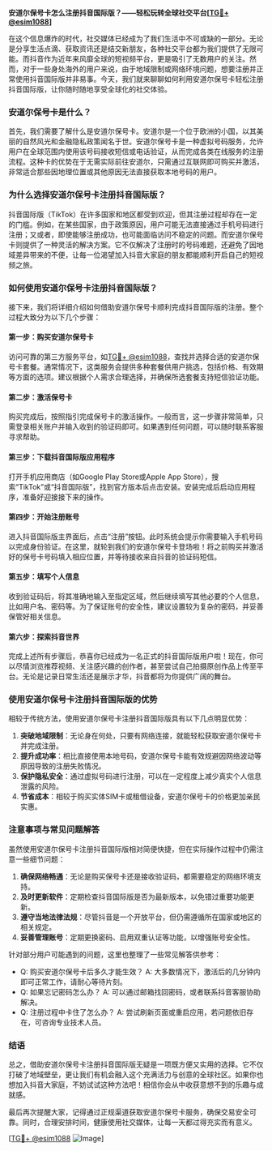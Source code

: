 **安道尔保号卡怎么注册抖音国际版？——轻松玩转全球社交平台[[TG💪+ @esim1088](https://t.me/s/esim1088)]**

在这个信息爆炸的时代，社交媒体已经成为了我们生活中不可或缺的一部分。无论是分享生活点滴、获取资讯还是结交新朋友，各种社交平台都为我们提供了无限可能。而抖音作为近年来风靡全球的短视频平台，更是吸引了无数用户的关注。然而，对于一些身处海外的用户来说，由于地域限制或网络环境问题，想要注册并正常使用抖音国际版并非易事。今天，我们就来聊聊如何利用安道尔保号卡轻松注册抖音国际版，让你随时随地享受全球化的社交体验。

### 安道尔保号卡是什么？

首先，我们需要了解什么是安道尔保号卡。安道尔是一个位于欧洲的小国，以其美丽的自然风光和金融隐私政策闻名于世。安道尔保号卡是一种虚拟号码服务，允许用户在全球范围内使用该号码接收短信或电话验证，从而完成各类在线服务的注册流程。这种卡的优势在于无需实际前往安道尔，只需通过互联网即可购买并激活，非常适合那些因地理位置或其他原因无法直接获取本地号码的用户。

### 为什么选择安道尔保号卡注册抖音国际版？

抖音国际版（TikTok）在许多国家和地区都受到欢迎，但其注册过程却存在一定的门槛。例如，在某些国家，由于政策原因，用户可能无法直接通过手机号码进行注册；又或者，即使能够注册成功，也可能面临访问不稳定的问题。而安道尔保号卡则提供了一种灵活的解决方案。它不仅解决了注册时的号码难题，还避免了因地域差异带来的不便，让每一位渴望加入抖音大家庭的朋友都能顺利开启自己的短视频之旅。

### 如何使用安道尔保号卡注册抖音国际版？

接下来，我们将详细介绍如何借助安道尔保号卡顺利完成抖音国际版的注册。整个过程大致分为以下几个步骤：

#### 第一步：购买安道尔保号卡

访问可靠的第三方服务平台，如[TG💪+ @esim1088](https://t.me/s/esim1088)，查找并选择合适的安道尔保号卡套餐。通常情况下，这类服务会提供多种套餐供用户挑选，包括价格、有效期等方面的选项。建议根据个人需求合理选择，并确保所选套餐支持短信验证功能。

#### 第二步：激活保号卡

购买完成后，按照指引完成保号卡的激活操作。一般而言，这一步骤非常简单，只需登录相关账户并输入收到的验证码即可。如果遇到任何问题，可以随时联系客服寻求帮助。

#### 第三步：下载抖音国际版应用程序

打开手机应用商店（如Google Play Store或Apple App Store），搜索“TikTok”或“抖音国际版”，找到官方版本后点击安装。安装完成后启动应用程序，准备好迎接接下来的操作。

#### 第四步：开始注册账号

进入抖音国际版主界面后，点击“注册”按钮。此时系统会提示你需要输入手机号码以完成身份验证。在这里，就轮到我们的安道尔保号卡登场啦！将之前购买并激活好的保号卡号码填入相应位置，并等待接收来自抖音的验证码短信。

#### 第五步：填写个人信息

收到验证码后，将其准确地输入至指定区域，然后继续填写其他必要的个人信息，比如用户名、密码等。为了保证账号的安全性，建议设置较为复杂的密码，并妥善保管好相关信息。

#### 第六步：探索抖音世界

完成上述所有步骤后，恭喜你已经成为一名正式的抖音国际版用户啦！现在，你可以尽情浏览推荐视频、关注感兴趣的创作者，甚至尝试自己拍摄原创作品上传至平台。无论是记录日常生活还是展示才华，抖音都将为你提供广阔的舞台。

### 使用安道尔保号卡注册抖音国际版的优势

相较于传统方法，使用安道尔保号卡注册抖音国际版具有以下几点明显优势：

1. **突破地域限制**：无论身在何处，只要有网络连接，就能轻松获取安道尔保号卡并完成注册。
2. **提升成功率**：相比直接使用本地号码，安道尔保号卡能有效规避因网络波动等原因导致的注册失败情况。
3. **保护隐私安全**：通过虚拟号码进行注册，可以在一定程度上减少真实个人信息泄露的风险。
4. **节省成本**：相较于购买实体SIM卡或租借设备，安道尔保号卡的价格更加亲民实惠。

### 注意事项与常见问题解答

虽然使用安道尔保号卡注册抖音国际版相对简便快捷，但在实际操作过程中仍需注意一些细节问题：

1. **确保网络畅通**：无论是购买保号卡还是接收验证码，都需要稳定的网络环境支持。
2. **及时更新软件**：定期检查抖音国际版是否为最新版本，以免错过重要功能更新。
3. **遵守当地法律法规**：尽管抖音是一个开放平台，但仍需遵循所在国家或地区的相关规定。
4. **妥善管理账号**：定期更换密码、启用双重认证等功能，以增强账号安全性。

针对部分用户可能遇到的问题，这里也整理了一些常见解答供参考：
- Q: 购买安道尔保号卡后多久才能生效？
  A: 大多数情况下，激活后的几分钟内即可正常工作，请耐心等待片刻。
- Q: 如果忘记密码怎么办？
  A: 可以通过邮箱找回密码，或者联系抖音客服协助解决。
- Q: 注册过程中卡住了怎么办？
  A: 尝试刷新页面或重启应用，若问题依旧存在，可咨询专业技术人员。

### 结语

总之，借助安道尔保号卡注册抖音国际版无疑是一项既方便又实用的选择。它不仅打破了地域壁垒，更让我们有机会融入这个充满活力与创意的全球社区。如果你也想加入抖音大家庭，不妨试试这种方法吧！相信你会从中收获意想不到的乐趣与成就感。

最后再次提醒大家，记得通过正规渠道获取安道尔保号卡服务，确保交易安全可靠。同时，合理安排时间，健康使用社交媒体，让每一天都过得充实而有意义。

[[TG💪+ @esim1088](https://t.me/s/esim1088) ![Image](https://i.postimg.cc/4NQfJmqS/Snipaste-2025-05-13-00-14-12.png)]